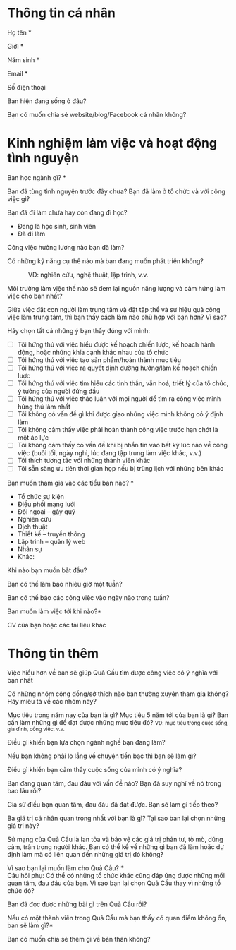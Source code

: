 # Thông tin cá nhân

Họ tên *

Giới *

Năm sinh *

Email *

Số điện thoại

Bạn hiện đang sống ở đâu?

Bạn có muốn chia sẻ website/blog/Facebook cá nhân không?

# Kinh nghiệm làm việc và hoạt động tình nguyện

Bạn học ngành gì? *

Bạn đã từng tình nguyện trước đây chưa? Bạn đã làm ở tổ chức và với công việc gì?

Bạn đã đi làm chưa hay còn đang đi học?

-   Đang là học sinh, sinh viên
-   Đã đi làm

Công việc hưởng lương nào bạn đã làm?

Có những kỹ năng cụ thể nào mà bạn đang muốn phát triển không?

            VD: nghiên cứu, nghệ thuật, lập trình, v.v.

Môi trường làm việc thế nào sẽ đem lại nguồn năng lượng và cảm hứng làm việc cho bạn nhất?

Giữa việc đặt con người làm trung tâm và đặt tập thể và sự hiệu quả công việc làm trung tâm, thì bạn thấy cách làm nào phù hợp với bạn hơn? Vì sao?

Hãy chọn tất cả những ý bạn thấy đúng với mình:
- [ ] Tôi hứng thú với việc hiểu được kế hoạch chiến lược, kế hoạch hành động, hoặc những khía cạnh khác nhau của tổ chức
- [ ] Tôi hứng thú với việc tạo sản phẩm/hoàn thành mục tiêu
- [ ] Tôi hứng thú với việc ra quyết định đường hướng/làm kế hoạch chiến lược
- [ ] Tôi hứng thú với việc tìm hiểu các tinh thần, văn hoá, triết lý của tổ chức, ý tưởng của người đứng đầu
- [ ] Tôi hứng thú với việc thảo luận với mọi người để tìm ra công việc mình hứng thú làm nhất
- [ ] Tôi không có vấn đề gì khi được giao những việc mình không có ý định làm
- [ ] Tôi không cảm thấy việc phải hoàn thành công việc trước hạn chót là một áp lực
- [ ] Tôi không cảm thấy có vấn đề khi bị nhắn tin vào bất kỳ lúc nào về công việc (buổi tối, ngày nghỉ, lúc đang tập trung làm việc khác, v.v.)
- [ ] Tôi thích tương tác với những thành viên khác
- [ ] Tôi sẵn sàng ưu tiên thời gian họp nếu bị trùng lịch với những bên khác

Bạn muốn tham gia vào các tiểu ban nào? *

-   Tổ chức sự kiện
-   Điều phối mạng lưới
-   Đối ngoại – gây quỹ
-   Nghiên cứu
-   Dịch thuật
-   Thiết kế – truyền thông
-   Lập trình – quản lý web
-   Nhân sự
-   Khác:

Khi nào bạn muốn bắt đầu?

Bạn có thể làm bao nhiêu giờ một tuần?

Bạn có thể báo cáo công việc vào ngày nào trong tuần?

Bạn muốn làm việc tới khi nào?*

CV của bạn hoặc các tài liệu khác

# Thông tin thêm

Việc hiểu hơn về bạn sẽ giúp Quả Cầu tìm được công việc có ý nghĩa với bạn nhất

Có những nhóm cộng đồng/sở thích nào bạn thường xuyên tham gia không? Hãy miêu tả về các nhóm này?

Mục tiêu trong năm nay của bạn là gì? Mục tiêu 5 năm tới của bạn là gì? Bạn cần làm những gì để đạt được những mục tiêu đó?
<small>VD: mục tiêu trong cuộc sống, gia đình, công việc, v.v.</small>

Điều gì khiến bạn lựa chọn ngành nghề bạn đang làm?

Nếu bạn không phải lo lắng về chuyện tiền bạc thì bạn sẽ làm gì?

Điều gì khiến bạn cảm thấy cuộc sống của mình có ý nghĩa?

Bạn đang quan tâm, đau đáu với vấn đề nào? Bạn đã suy nghĩ về nó trong bao lâu rồi?

Giả sử điều bạn quan tâm, đau đáu đã đạt được. Bạn sẽ làm gì tiếp theo?

Ba giá trị cá nhân quan trọng nhất với bạn là gì? Tại sao bạn lại chọn những giá trị này?

Sứ mạng của Quả Cầu là lan tỏa và bảo vệ các giá trị phản tư, tò mò, dũng cảm, trân trọng người khác. Bạn có thể kể về những gì bạn đã làm hoặc dự định làm mà có liên quan đến những giá trị đó không?

Vì sao bạn lại muốn làm cho Quả Cầu? *  
Câu hỏi phụ: Có thể có những tổ chức khác cũng đáp ứng được những mối quan tâm, đau đáu của bạn. Vì sao bạn lại chọn Quả Cầu thay vì những tổ chức đó?

Bạn đã đọc được những bài gì trên Quả Cầu rồi?

Nếu có một thành viên trong Quả Cầu mà bạn thấy có quan điểm không ổn, bạn sẽ làm gì?*

Bạn có muốn chia sẻ thêm gì về bản thân không?